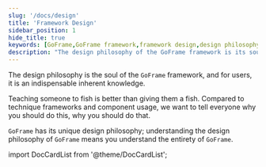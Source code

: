 ```yaml
---
slug: '/docs/design'
title: 'Framework Design'
sidebar_position: 1
hide_title: true
keywords: [GoFrame,GoFrame framework,framework design,design philosophy,inherent knowledge,component usage,unique design,techniques framework,understanding design,usage guide]
description: "The design philosophy of the GoFrame framework is its soul and an indispensable inherent knowledge for users. Compared to simple technique frameworks and component usage, GoFrame focuses more on guiding users to understand the design philosophy. Mastering GoFrame's unique design philosophy is equivalent to mastering the essence of the entire framework."
---
```


The design philosophy is the soul of the `GoFrame` framework, and for users, it is an indispensable inherent knowledge.

Teaching someone to fish is better than giving them a fish. Compared to technique frameworks and component usage, we want to tell everyone why you should do this, why you should do that.

`GoFrame` has its unique design philosophy; understanding the design philosophy of `GoFrame` means you understand the entirety of `GoFrame`.


import DocCardList from '@theme/DocCardList';

<DocCardList />